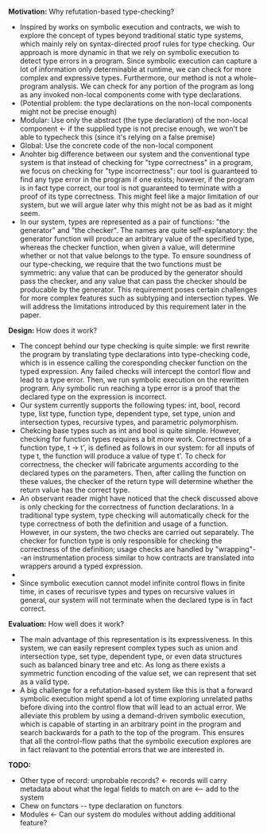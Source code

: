 **Motivation:**  Why refutation-based type-checking?
- Inspired by works on symbolic execution and contracts, we wish to explore the concept of types beyond traditional static type systems, which mainly rely on syntax-directed proof rules for type checking. Our approach is more dynamic in that we rely on symbolic execution to detect type errors in a program. Since symbolic execution can capture a lot of information only determinable at runtime, we can check for more complex and expressive types. Furthermore, our method is not a whole-program analysis. We can check for any portion of the program as long as any invoked non-local components come with type declarations. 
- (Potential problem: the type declarations on the non-local components might not be precise enough)
- Modular: Use only the abstract (the type declaration) of the non-local component <- if the supplied type is not precise enough, we won't be able to typecheck this (since it's relying on a false premise)
- Global: Use the concrete code of the non-local component
- Anohter big difference between our system and the conventional type system is that instead of checking for "type correctness" in a program, we focus on checking for "type incorrectness": our tool is guaranteed to find any type error in the program if one exists; however, if the program is in fact type correct, our tool is not guaranteed to terminate with a proof of its type correctness. This might feel like a major limitation of our system, but we will argue later why this might not be as bad as it might seem.
- In our system, types are represented as a pair of functions: "the generator" and "the checker". The names are quite self-explanatory: the generator function will produce an arbitrary value of the specified type, whereas the checker function, when given a value, will determine whether or not that value belongs to the type. To ensure soundness of our type-checking, we require that the two functions must be symmetric: any value that can be produced by the generator should pass the checker, and any value that can pass the checker should be producable by the generator. This requirement poses certain challenges for more complex features such as subtyping and intersection types. We will address the limitations introduced by this requirement later in the paper.

**Design:** How does it work?  
- The concept behind our type checking is quite simple: we first rewrite the program by translating type declarations into type-checking code, which is in essence calling the coresponding checker function on the typed expression. Any failed checks will intercept the contorl flow and lead to a type error. Then, we run symbolic execution on the rewritten program. Any symbolic run reaching a type error is a proof that the declared type on the expression is incorrect.
- Our system currently supports the following types: int, bool, record type, list type, function type, dependent type, set type, union and intersection types, recursive types, and parametric polymorphism.
- Chekcing base types such as int and bool is quite simple. However, checking for function types requires a bit more work. Correctness of a function type, t -> t', is defined as follows in our system: for all inputs of type t, the function will produce a value of type t'. To check for correctness, the checker will fabricate arguments according to the declared types on the parameters. Then, after calling the function on these values, the checker of the return type will determine whether the return value has the correct type.
- An observant reader might have noticed that the check discussed above is only checking for the correctness of function declarations. In a traditional type system, type checking will automatically check for the type correctness of both the definition and usage of a function. However, in our system, the two checks are carried out separately. The checker for function type is only responsible for checking the correctness of the definition; usage checks are handled by "wrapping"--an instrumentation process similar to how contracts are translated into wrappers around a typed expression.
- 
- Since symbolic execution cannot model infinite control flows in finite time, in cases of recurisve types and types on recursive values in general, our system will not terminate when the declared type is in fact correct.

**Evaluation:** How well does it work?
- The main advantage of this representation is its expressiveness. In this system, we can easily represent complex types such as union and intersection type, set type, dependent type, or even data structures such as balanced binary tree and etc. As long as there exists a symmetric function encoding of the value set, we can represent that set as a valid type.
- A big challenge for a refutation-based system like this is that a forward symbolic execution might spend a lot of time exploring unrelated paths before diving into the control flow that will lead to an actual error. We alleviate this problem by using a demand-driven symbolic execution, which is capable of starting in an arbitrary point in the program and search backwards for a path to the top of the program. This ensures that all the control-flow paths that the symbolic execution explores are in fact relavant to the potential errors that we are interested in.


**TODO:**
- Other type of record: unprobable records? <- records will carry metadata about what the legal fields to match on are <-- add to the system
- Chew on functors -- type declaration on functors
- Modules <- Can our system do modules without adding additional feature?